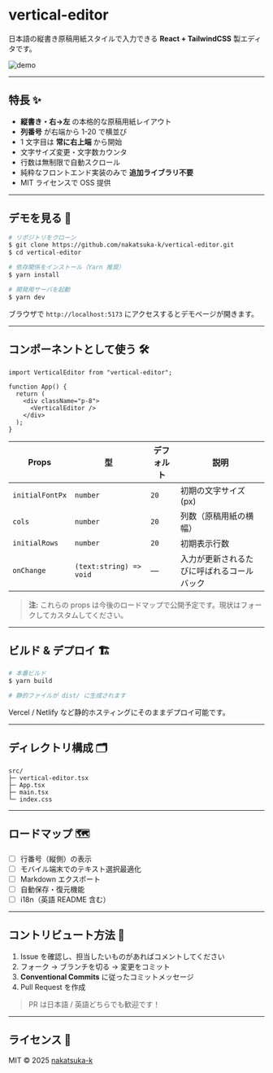 # vertical-editor

日本語の縦書き原稿用紙スタイルで入力できる **React + TailwindCSS** 製エディタです。

![demo](./demo.gif)

---

## 特長 ✨

* **縦書き・右→左** の本格的な原稿用紙レイアウト
* **列番号** が右端から 1-20 で横並び
* 1 文字目は **常に右上端** から開始
* 文字サイズ変更・文字数カウンタ
* 行数は無制限で自動スクロール
* 純粋なフロントエンド実装のみで **追加ライブラリ不要**
* MIT ライセンスで OSS 提供

---

## デモを見る 👀

```bash
# リポジトリをクローン
$ git clone https://github.com/nakatsuka-k/vertical-editor.git
$ cd vertical-editor

# 依存関係をインストール（Yarn 推奨）
$ yarn install

# 開発用サーバを起動
$ yarn dev
```

ブラウザで `http://localhost:5173` にアクセスするとデモページが開きます。

---

## コンポーネントとして使う 🛠️

```tsx
import VerticalEditor from "vertical-editor";

function App() {
  return (
    <div className="p-8">
      <VerticalEditor />
    </div>
  );
}
```

| Props           | 型                       | デフォルト | 説明                    |
| --------------- | ----------------------- | ----- | --------------------- |
| `initialFontPx` | `number`                | `20`  | 初期の文字サイズ(px)          |
| `cols`          | `number`                | `20`  | 列数（原稿用紙の横幅）           |
| `initialRows`   | `number`                | `20`  | 初期表示行数                |
| `onChange`      | `(text:string) => void` | —     | 入力が更新されるたびに呼ばれるコールバック |

> **注:** これらの props は今後のロードマップで公開予定です。現状はフォークしてカスタムしてください。

---

## ビルド & デプロイ 🏗️

```bash
# 本番ビルド
$ yarn build

# 静的ファイルが dist/ に生成されます
```

Vercel / Netlify など静的ホスティングにそのままデプロイ可能です。

---

## ディレクトリ構成 🗂️

```text
src/
├─ vertical-editor.tsx
├─ App.tsx
├─ main.tsx
└─ index.css
```

---

## ロードマップ 🗺️

* [ ] 行番号（縦側）の表示
* [ ] モバイル端末でのテキスト選択最適化
* [ ] Markdown エクスポート
* [ ] 自動保存・復元機能
* [ ] i18n（英語 README 含む）

---

## コントリビュート方法 🤝

1. Issue を確認し、担当したいものがあればコメントしてください
2. フォーク → ブランチを切る → 変更をコミット
3. **Conventional Commits** に従ったコミットメッセージ
4. Pull Request を作成

> PR は日本語 / 英語どちらでも歓迎です！

---

## ライセンス 📄

MIT © 2025 [nakatsuka-k](https://github.com/nakatsuka-k)
